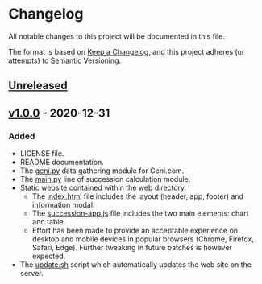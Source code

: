 # Changelog

All notable changes to this project will be documented in this file.

The format is based on [Keep a Changelog](https://keepachangelog.com/en/1.0.0/), and this project adheres (or attempts) to [Semantic Versioning](https://semver.org/spec/v2.0.0.html).

## [Unreleased](https://github.com/jdclarke5/british-succession/tree/dev)

## [v1.0.0](https://github.com/jdclarke5/british-succession/releases/tag/v0.0.1) - 2020-12-31

### Added

- LICENSE file.
- README documentation.
- The [geni.py](./geni.py) data gathering module for Geni.com.
- The [main.py](./main.py) line of succession calculation module.
- Static website contained within the [web](./web) directory.
  - The [index.html](./web/index.html) file includes the layout (header, app, footer) and information modal.
  - The [succession-app.js](./web/succession-app.js) file includes the two main elements: chart and table.
  - Effort has been made to provide an acceptable experience on desktop and mobile devices in popular browsers (Chrome, Firefox, Safari, Edge). Further tweaking in future patches is however expected.
- The [update.sh](./update.sh) script which automatically updates the web site on the server.
